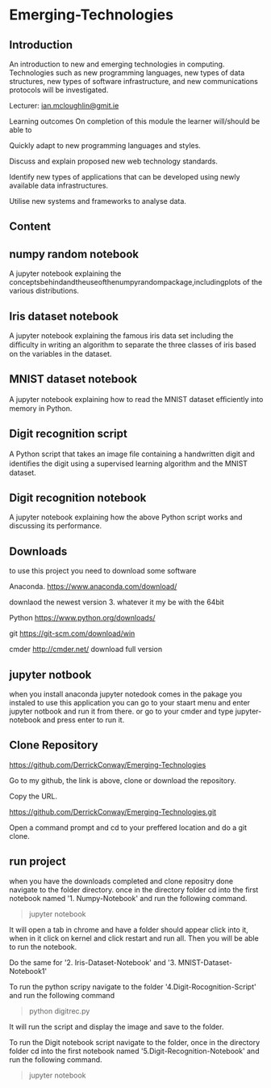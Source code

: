 # Emerging-Technologies

## Introduction

An introduction to new and emerging technologies in computing. Technologies such as new programming languages, new types of data structures, new types of software infrastructure, and new communications protocols will be investigated.

Lecturer: ian.mcloughlin@gmit.ie

Learning outcomes
On completion of this module the learner will/should be able to

Quickly adapt to new programming languages and styles.

Discuss and explain proposed new web technology standards.

Identify new types of applications that can be developed using newly available data infrastructures.

Utilise new systems and frameworks to analyse data.

## Content

## numpy random notebook

A jupyter notebook explaining the conceptsbehindandtheuseofthenumpyrandompackage,includingplots of the various distributions.

## Iris dataset notebook

A jupyter notebook explaining the famous iris data set including the diﬃculty in writing an algorithm to separate the three classes of iris based on the variables in the dataset. 

## MNIST dataset notebook

A jupyter notebook explaining how to read the MNIST dataset eﬃciently into memory in Python. 

## Digit recognition script

A Python script that takes an image ﬁle containing a handwritten digit and identiﬁes the digit using a supervised learning algorithm and the MNIST dataset.

## Digit recognition notebook

 A jupyter notebook explaining how the above Python script works and discussing its performance. 


## Downloads

to use this project you need to download some software

Anaconda.
https://www.anaconda.com/download/

downlaod the newest version 3. whatever it my be with the 64bit

Python https://www.python.org/downloads/

git https://git-scm.com/download/win

cmder http://cmder.net/
download full version

## jupyter notbook

when you install anaconda jupyter notedook comes in the pakage you instaled to use this application you can go to your staart menu and enter jupyter notbook and run it from there. or go to your cmder and type jupyter-notebook and press enter to run it.


## Clone Repository

https://github.com/DerrickConway/Emerging-Technologies

Go to my github, the link is above, clone or download the repository.

Copy the URL.

https://github.com/DerrickConway/Emerging-Technologies.git

Open a command prompt and cd to your preffered location and do a git clone.

## run project

when you have the downloads completed and clone repositry done navigate to the folder directory.
once in the directory folder cd into the first notebook named '1. Numpy-Notebook'
and run the following command.

> jupyter notebook

It will open a tab in chrome and have a folder should appear click into it, when in it click on kernel 
and click restart and run all. Then you will be able to run the notebook.

Do the same for '2. Iris-Dataset-Notebook' and '3. MNIST-Dataset-Notebook1'

To run the python scripy navigate to the folder '4.Digit-Rocognition-Script' and run the following command

> python digitrec.py

It will run the script and display the image and save to the folder.

To run the Digit notebook script navigate to the folder, once in the directory folder cd into the first notebook named '5.Digit-Recognition-Notebook' and run the following command.

> jupyter notebook

